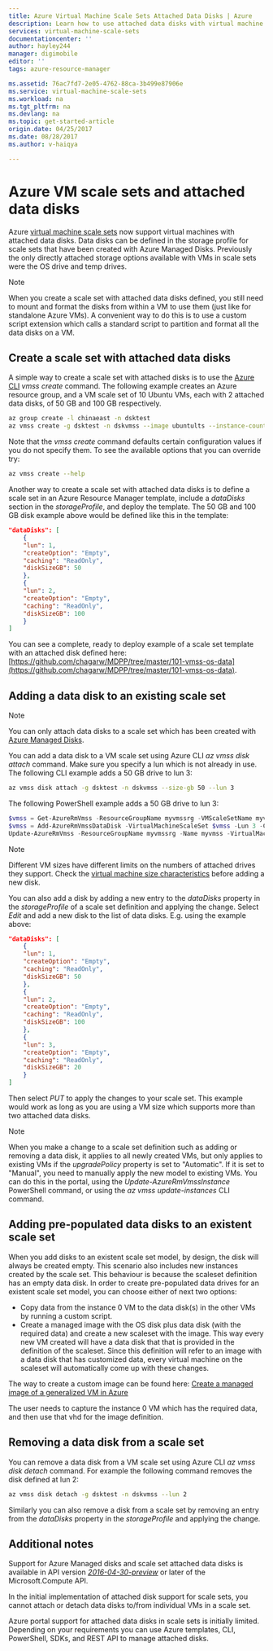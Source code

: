 ```yaml
---
title: Azure Virtual Machine Scale Sets Attached Data Disks | Azure
description: Learn how to use attached data disks with virtual machine scale sets
services: virtual-machine-scale-sets
documentationcenter: ''
author: hayley244
manager: digimobile
editor: ''
tags: azure-resource-manager

ms.assetid: 76ac7fd7-2e05-4762-88ca-3b499e87906e
ms.service: virtual-machine-scale-sets
ms.workload: na
ms.tgt_pltfrm: na
ms.devlang: na
ms.topic: get-started-article
origin.date: 04/25/2017
ms.date: 08/28/2017
ms.author: v-haiqya

---
```

# Azure VM scale sets and attached data disks
Azure [virtual machine scale sets](/virtual-machine-scale-sets/) now support virtual machines with attached data disks. Data disks can be defined in the storage profile for scale sets that have been created with Azure Managed Disks. Previously the only directly attached storage options available with VMs in scale sets were the OS drive and temp drives.

> [!NOTE]
>  When you create a scale set with attached data disks defined, you still need to mount and format the disks from within a VM to use them (just like for standalone Azure VMs). A convenient way to do this is to use a custom script extension which calls a standard script to partition and format all the data disks on a VM.

## Create a scale set with attached data disks
A simple way to create a scale set with attached disks is to use the [Azure CLI](https://github.com/Azure/azure-cli) _vmss create_ command. The following example creates an Azure resource group, and a VM scale set of 10 Ubuntu VMs, each with 2 attached data disks, of 50 GB and 100 GB respectively.
```bash
az group create -l chinaeast -n dsktest
az vmss create -g dsktest -n dskvmss --image ubuntults --instance-count 10 --data-disk-sizes-gb 50 100
```
Note that the _vmss create_ command defaults certain configuration values if you do not specify them. To see the available options that you can override try:
```bash
az vmss create --help
```
Another way to create a scale set with attached data disks is to define a scale set in an Azure Resource Manager template, include a _dataDisks_ section in the _storageProfile_, and deploy the template. The 50 GB and 100 GB disk example above would be defined like this in the template:
```json
"dataDisks": [
    {
    "lun": 1,
    "createOption": "Empty",
    "caching": "ReadOnly",
    "diskSizeGB": 50
    },
    {
    "lun": 2,
    "createOption": "Empty",
    "caching": "ReadOnly",
    "diskSizeGB": 100
    }
]
```
You can see a complete, ready to deploy example of a scale set template with an attached disk defined here: [https://github.com/chagarw/MDPP/tree/master/101-vmss-os-data](https://github.com/chagarw/MDPP/tree/master/101-vmss-os-data).

## Adding a data disk to an existing scale set
> [!NOTE]
>  You can only attach data disks to a scale set which has been created with [Azure Managed Disks](./virtual-machine-scale-sets-managed-disks.md).

You can add a data disk to a VM scale set using Azure CLI _az vmss disk attach_ command. Make sure you specify a lun which is not already in use. The following CLI example adds a 50 GB drive to lun 3:
```bash
az vmss disk attach -g dsktest -n dskvmss --size-gb 50 --lun 3
```

The following PowerShell example adds a 50 GB drive to lun 3:
```powershell
$vmss = Get-AzureRmVmss -ResourceGroupName myvmssrg -VMScaleSetName myvmss
$vmss = Add-AzureRmVmssDataDisk -VirtualMachineScaleSet $vmss -Lun 3 -Caching 'ReadWrite' -CreateOption Empty -DiskSizeGB 50 -StorageAccountType StandardLRS
Update-AzureRmVmss -ResourceGroupName myvmssrg -Name myvmss -VirtualMachineScaleSet $vmss
```

> [!NOTE]
> Different VM sizes have different limits on the numbers of attached drives they support. Check the [virtual machine size characteristics](../virtual-machines/windows/sizes.md) before adding a new disk.

You can also add a disk by adding a new entry to the _dataDisks_ property in the _storageProfile_ of a scale set definition and applying the change. Select _Edit_ and add a new disk to the list of data disks. E.g. using the example above:
```json
"dataDisks": [
    {
    "lun": 1,
    "createOption": "Empty",
    "caching": "ReadOnly",
    "diskSizeGB": 50
    },
    {
    "lun": 2,
    "createOption": "Empty",
    "caching": "ReadOnly",
    "diskSizeGB": 100
    },
    {
    "lun": 3,
    "createOption": "Empty",
    "caching": "ReadOnly",
    "diskSizeGB": 20
    }          
]
```
Then select _PUT_ to apply the changes to your scale set. This example would work as long as you are using a VM size which supports more than two attached data disks.

> [!NOTE]
> When you make a change to a scale set definition such as adding or removing a data disk, it applies to all newly created VMs, but only applies to existing VMs if the _upgradePolicy_ property is set to "Automatic". If it is set to "Manual", you need to manually apply the new model to existing VMs. You can do this in the portal, using the _Update-AzureRmVmssInstance_ PowerShell command, or using the _az vmss update-instances_ CLI command.

## Adding pre-populated data disks to an existent scale set 
When you add disks to an existent scale set model, by design, the disk will always be created empty. This scenario also includes new instances created by the scale set. This behaviour is because the scaleset definition has an empty data disk. In order to create pre-populated data drives for an existent scale set model, you can choose either of next two options:

* Copy data from the instance 0 VM to the data disk(s) in the other VMs by running a custom script.
* Create a managed image with the OS disk plus data disk (with the required data) and create a new scaleset with the image. This way every new VM created will have a data disk that that is provided in the definition of the scaleset. Since this definition will refer to an image with a data disk that has customized data, every virtual machine on the scaleset will automatically come up with these changes.

The way to create a custom image can be found here: [Create a managed image of a generalized VM in Azure](/virtual-machines/windows/capture-image-resource/) 

The user needs to capture the instance 0 VM which has the required data, and then use that vhd for the image definition.

## Removing a data disk from a scale set
You can remove a data disk from a VM scale set using Azure CLI _az vmss disk detach_ command. For example the following command removes the disk defined at lun 2:
```bash
az vmss disk detach -g dsktest -n dskvmss --lun 2
```  
Similarly you can also remove a disk from a scale set by removing an entry from the _dataDisks_ property in the _storageProfile_ and applying the change. 

## Additional notes
Support for Azure Managed disks and scale set attached data disks is available in API version [_2016-04-30-preview_](https://github.com/Azure/azure-rest-api-specs/blob/master/arm-compute/2016-04-30-preview/swagger/compute.json) or later of the Microsoft.Compute API.

In the initial implementation of attached disk support for scale sets, you cannot attach or detach data disks to/from individual VMs in a scale set.

Azure portal support for attached data disks in scale sets is initially limited. Depending on your requirements you can use Azure templates, CLI, PowerShell, SDKs, and REST API to manage attached disks.

<!--Update_Description: wording update add Adding pre-populated data disks to an existent scale set-->